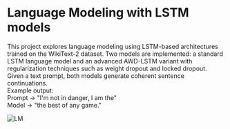 # Language Modeling with LSTM models

This project explores language modeling using LSTM-based architectures trained on the WikiText-2 dataset. Two models are implemented: a standard LSTM language model and an advanced AWD-LSTM variant with regularization techniques such as weight dropout and locked dropout. Given a text prompt, both models generate coherent sentence continuations.  
Example output:  
Prompt → "I'm not in danger, I am the"  
Model → "the best of any game."

![LM](https://github.com/user-attachments/assets/6654f230-5e4d-4b7e-92f0-475862bda4d4)
